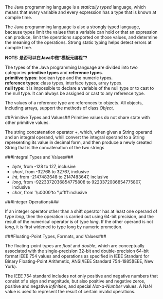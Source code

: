 The Java programming language is a *statically typed* language, which means that every variable and every expression has a type that is known at compile time.

The Java programming language is also a strongly typed language, bacause types limit the values that a variable can hold or that an expression can produce, limit the operations supported on those values, and determine the meaning of the operations. Strong static typing helps detect errors at compile time.

**NOTE: 是否可以在Java中做“模板元编程”?**

The types of the Java programming language are divided into two categories:**primitive types** and **reference types**.  
**primitive types**: boolean type and the numeric types.  
**reference types**: class types, interface types, array types.  
**null type**: it is impossible to declare a variable of the null type or to cast to the null type. It can always be assigned or cast to any reference type. 

The values of a reference type are references to objects. All objects, including arrays, support the methods of class *Object*.

##Primitive Types and Values##
Primitive values do not share state with other primitive values.

The string concatenation operator +, which, when given a String operand and an integral operand, whill convert the integral operand to a String representing its value in decimal form, and then produce a newly created String that is the concatenation of the two strings.

###Integral Types and Values###

- *byte*, from -128 to 127, inclusive
- *short*, from -32768 to 32767, inclusive
- *int*, from -2147483648 to 2147483647, inclusive
- *long*, from -9223372036854775808 to 9223372036854775807, inclusive
- *char*, from '\u0000'to '\uffff'inclusive

###Integer Operations###

If an integer operator other than a shift operator has at least one operand of type *long*, then the operation is carried out using 64-bit precision, and the result of the numerical operator is of type *long*. If the other operand is not *long*, it is first widened to type long by numeric promotion.

###Floating-Point Types, Formats, and Values###

The floating-point types are *float* and *double*, which are conceptually associated with the single-precision 32-bit and double-precision 64-bit format IEEE 754 values and operations as specified in IEEE Standard for Binary Floating-Point Arithmetic, ANSI/IEEE Standard 754-1985(IEEE, New York).

The IEEE 754 standard includes not only positive and negative numbers that consist of a sign and magnitude, but also positive and negative zeros, positive and negative *infinities*, and special *Not-a-Number* values. A NaN value is used to represent the result of certain invalid operations.